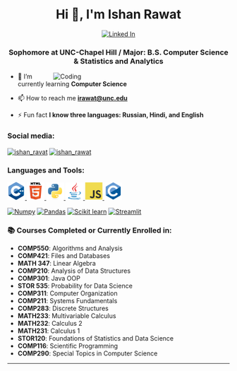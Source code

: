 

<h1 align="center">Hi 👋, I'm Ishan Rawat</h1> <p align="center">
    <a href="https://www.linkedin.com/in/ishanrawat/"><img src="https://img.shields.io/badge/linkedin-%230077B5.svg?style=for-the-badge&logo=linkedin&logoColor=white" alt="Linked In"></a>
</p>
<h3 align="center">Sophomore at UNC-Chapel Hill / Major: B.S. Computer Science & Statistics and Analytics</h3>
<img align="right" alt="Coding" width="400" src="https://i.pinimg.com/originals/e4/26/70/e426702edf874b181aced1e2fa5c6cde.gif">


>

- 🌱 I’m currently learning **Computer Science**

- 📫 How to reach me **irawat@unc.edu**

- ⚡ Fun fact **I know three languages: Russian, Hindi, and English**

<h3 align="left">Social media:</h3>
<p align="left">
<a href="https://instagram.com/ishanravat" target="blank"><img align="center" src="https://img.shields.io/badge/Instagram-E4405F?style=for-the-badge&logo=instagram&logoColor=white" alt="ishan_ravat"/></a>
<a href="https://www.linkedin.com/in/ishanrawat/" target="_blank"><img align="center" src="https://img.shields.io/badge/LinkedIn-0077B5?style=for-the-badge&logo=linkedin&logoColor=white" alt="ishan_rawat" /></a>
</p>


<h3 align="left">Languages and Tools:</h3>
<p align="left"> <a href="https://www.w3schools.com/cpp/" target="_blank" rel="noreferrer"> <img src="https://raw.githubusercontent.com/devicons/devicon/master/icons/cplusplus/cplusplus-original.svg" alt="cplusplus" width="40" height="40"/> </a> <a href="https://www.w3.org/html/" target="_blank" rel="noreferrer"> <img src="https://raw.githubusercontent.com/devicons/devicon/master/icons/html5/html5-original-wordmark.svg" alt="html5" width="40" height="40"/> </a> <a href="https://www.python.org" target="_blank" rel="noreferrer"> <img src="https://raw.githubusercontent.com/devicons/devicon/master/icons/python/python-original.svg" alt="python" width="40" height="40"/> </a> <a href="https://www.java.com/en/" target="_blank" rel="noreferrer"> <img src="https://raw.githubusercontent.com/devicons/devicon/master/icons/java/java-original.svg" alt="java" width="40" height="40"/> </a>  <a href="https://www.javascript.com/" target="_blank" rel="noreferrer"> <img src="https://raw.githubusercontent.com/devicons/devicon/master/icons/javascript/javascript-original.svg" alt="javascript" width="40" height="40"/> </a> <a href="https://en.wikipedia.org/wiki/C_(programming_language)" target="_blank" rel="noreferrer"> <img src="https://raw.githubusercontent.com/devicons/devicon/master/icons/c/c-original.svg" alt="C" width="40" height="40"/> </a></p>
<p align='left'>
  <a href="https://numpy.org/" target="blank"><img align="center" src="https://img.shields.io/badge/Numpy-777BB4?style=for-the-badge&logo=numpy&logoColor=white" alt="Numpy"/></a>
  <a href="https://pandas.pydata.org/" target="blank"><img align="center" src="https://img.shields.io/badge/Pandas-2C2D72?style=for-the-badge&logo=pandas&logoColor=white" alt="Pandas"/></a>
  <a href="https://scikit-learn.org/stable/" target="blank"><img align="center" src="https://img.shields.io/badge/scikit_learn-F7931E?style=for-the-badge&logo=scikit-learn&logoColor=white" alt="Scikit learn"/></a>
  <a href="https://streamlit.io/" target="blank"><img align="center" src="https://img.shields.io/badge/Streamlit-FF4B4B?style=for-the-badge&logo=Streamlit&logoColor=white" alt="Streamlit"/></a>

</p>

### 📚 Courses Completed or Currently Enrolled in:

- **COMP550**: Algorithms and Analysis
- **COMP421**: Files and Databases
- **MATH 347**: Linear Algebra
- **COMP210**: Analysis of Data Structures
- **COMP301**: Java OOP
- **STOR 535**: Probability for Data Science
- **COMP311**: Computer Organization
- **COMP211**: Systems Fundamentals
- **COMP283**: Discrete Structures
- **MATH233**: Multivariable Calculus
- **MATH232**: Calculus 2
- **MATH231**: Calculus 1
- **STOR120**: Foundations of Statistics and Data Science
- **COMP116**: Scientific Programming
- **COMP290**: Special Topics in Computer Science

---
